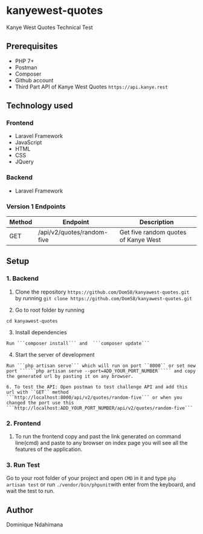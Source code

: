 # kanyewest-quotes
Kanye West Quotes Technical Test

## Prerequisites
* PHP 7+
* Postman
* Composer
* Github account
* Third Part API of Kanye West Quotes ``https://api.kanye.rest``

## Technology used

### Frontend
* Laravel Framework
* JavaScript
* HTML
* CSS
* JQuery

### Backend 
  * Laravel Framework

### Version 1 Endpoints

| Method         | Endpoint             | Description  |
| ---         |     ---      |          --- |
| GET   | /api/v2/quotes/random-five    | Get five random quotes of Kanye West  |

## Setup 

### 1. Backend
  1. Clone the repository
    ```https://github.com/Dom58/kanyawest-quotes.git``` by running ```git clone https://github.com/Dom58/kanyawest-quotes.git```
     
  2. Go to root folder by running

  ```cd kanyawest-quotes```

   3. Install dependencies

    Run ```composer install``` and  ```composer update```
     
   4. Start the server of development
  
    Run ```php artisan serve``` which will run on port ``8000`` or set new port ``````php artisan serve --port=ADD_YOUR_PORT_NUMBER````` and copy the generated url by pasting it on any browser.
  
    6. To test the API: Open postman to test challenge API and add this url with ``GET`` method
    ```http://localhost:8000/api/v2/quotes/random-five``` or when you changed the port use this ```http://localhost:ADD_YOUR_PORT_NUMBER/api/v2/quotes/random-five```

### 2. Frontend
  1. To run the frontend copy and past the link generated on command line(cmd) and paste to any  browser on index page you will see all the features of the application.

### 3. Run Test
Go to your root folder of your project and open ``CMD`` in it and type ``php artisan test``  or run ```./vendor/bin/phpunit```with enter from the keyboard, and wait the test to run.
  
## Author
Dominique Ndahimana

